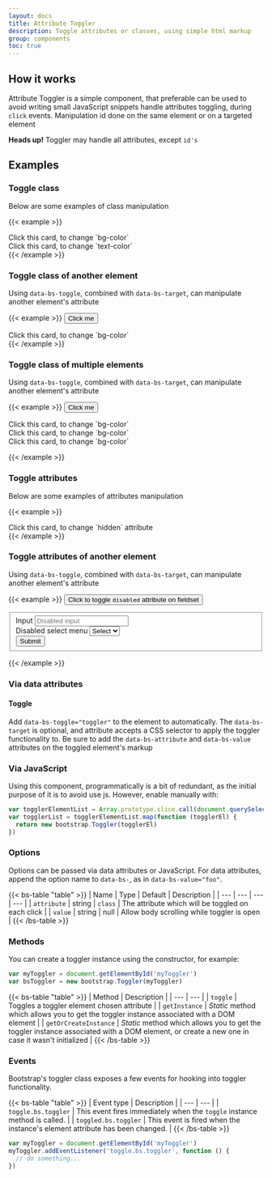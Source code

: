 ```yaml
---
layout: docs
title: Attribute Toggler
description: Toggle attributes or classes, using simple html markup
group: components
toc: true
---
```


## How it works

Attribute Toggler is a simple component, that preferable can be used to avoid writing small JavaScript snippets handle attributes toggling, during `click` events.
Manipulation id done on the same element or on a targeted element

**Heads up!** Toggler may handle all attributes, except `id's`


## Examples

### Toggle class

Below are some examples of class manipulation

{{< example >}}
<div class="card" data-bs-toggle="toggler" data-bs-value="bg-warning" data-bs-attribute="class">
  <div class="card-body">Click this card, to change `bg-color`</div>
</div>

<div class="card mt-2" data-bs-toggle="toggler" data-bs-value="text-danger" data-bs-attribute="class">
  <div class="card-body">Click this card, to change `text-color`</div>
</div>
{{< /example >}}


### Toggle class of another element

Using `data-bs-toggle`, combined with `data-bs-target`, can manipulate another element's attribute

{{< example >}}
<button class="btn btn-outline-primary" data-bs-toggle="toggler" data-bs-target="#togglerExample1">Click me</button>

<div id="togglerExample1" class="card mt-2" data-bs-value="bg-info" data-bs-attribute="class">
  <div class="card-body">Click this card, to change `bg-color`</div>
</div>
{{< /example >}}

### Toggle class of multiple elements

Using `data-bs-toggle`, combined with `data-bs-target`, can manipulate another element's attribute

{{< example >}}
<button class="btn btn-outline-primary" data-bs-toggle="toggler" data-bs-target=".togglerExampleClass1">Click me</button>

<div class="card mt-2 togglerExampleClass1" data-bs-value="bg-info" data-bs-attribute="class">
  <div class="card-body">Click this card, to change `bg-color`</div>
</div>

<div class="card mt-2 togglerExampleClass1" data-bs-value="bg-warning" data-bs-attribute="class">
  <div class="card-body">Click this card, to change `bg-color`</div>
</div>

<div class="card mt-2 togglerExampleClass1" data-bs-value="bg-info" data-bs-attribute="class">
  <div class="card-body">Click this card, to change `bg-color`</div>
</div>

{{< /example >}}


### Toggle attributes

Below are some examples of attributes manipulation

{{< example >}}
<div class="card" data-bs-toggle="toggler" data-bs-value="true" data-bs-attribute="hidden">
  <div class="card-body">Click this card, to change `hidden` attribute</div>
</div>
{{< /example >}}

### Toggle attributes of another element

Using `data-bs-toggle`, combined with `data-bs-target`, can manipulate another element's attribute

{{< example >}}
<button class="btn btn-outline-primary" data-bs-toggle="toggler" data-bs-target="#togglerExample2">Click to toggle `disabled` attribute on fieldset</button>

<fieldset class="mt-3" id="togglerExample2" data-bs-value="disabled" data-bs-attribute="disabled">
  <div class="mb-3">
    <label for="disabledTextInput" class="form-label">Input</label>
    <input type="text" id="disabledTextInput" class="form-control" placeholder="Disabled input">
  </div>
  <div class="mb-3">
    <label for="disabledSelect" class="form-label">Disabled select menu</label>
    <select id="disabledSelect" class="form-select">
      <option>Select</option>
    </select>
  </div>
  <button type="submit" class="btn btn-primary">Submit</button>
</fieldset>

{{< /example >}}



### Via data attributes

#### Toggle

Add `data-bs-toggle="toggler"` to the element to automatically.
The `data-bs-target` is optional, and attribute accepts a CSS selector to apply the toggler functionality to.
Be sure to add the `data-bs-attribute` and `data-bs-value` attributes  on the toggled element's markup


### Via JavaScript

Using this component, programmatically is a bit of redundant, as the initial purpose of it is to avoid use js.
However, enable manually with:

```js
var togglerElementList = Array.prototype.slice.call(document.querySelectorAll('[data-bs-toggle="toggler"]'))
var togglerList = togglerElementList.map(function (togglerEl) {
  return new bootstrap.Toggler(togglerEl)
})
```

### Options

Options can be passed via data attributes or JavaScript. For data attributes, append the option name to `data-bs-`, as in `data-bs-value="foo"`.

{{< bs-table "table" >}}
| Name | Type | Default | Description |
| --- | --- | --- | --- |
| `attribute` | string | `class` | The attribute which will be toggled on each click |
| `value` | string | null | Allow body scrolling while toggler is open |
{{< /bs-table >}}

### Methods

You can create a toggler instance using the constructor, for example:

```js
var myToggler = document.getElementById('myToggler')
var bsToggler = new bootstrap.Toggler(myToggler)
```

{{< bs-table "table" >}}
| Method | Description |
| --- | --- |
| `toggle` | Toggles a toggler element chosen attribute |
| `getInstance` | *Static* method which allows you to get the toggler instance associated with a DOM element |
| `getOrCreateInstance` | *Static* method which allows you to get the toggler instance associated with a DOM element, or create a new one in case it wasn't initialized |
{{< /bs-table >}}

### Events

Bootstrap's toggler class exposes a few events for hooking into toggler functionality.

{{< bs-table "table" >}}
| Event type | Description |
| --- | --- |
| `toggle.bs.toggler` | This event fires immediately when the `toggle` instance method is called. |
| `toggled.bs.toggler` | This event is fired when the instance's element attribute has been changed. |
{{< /bs-table >}}

```js
var myToggler = document.getElementById('myToggler')
myToggler.addEventListener('toggle.bs.toggler', function () {
  // do something...
})
```

